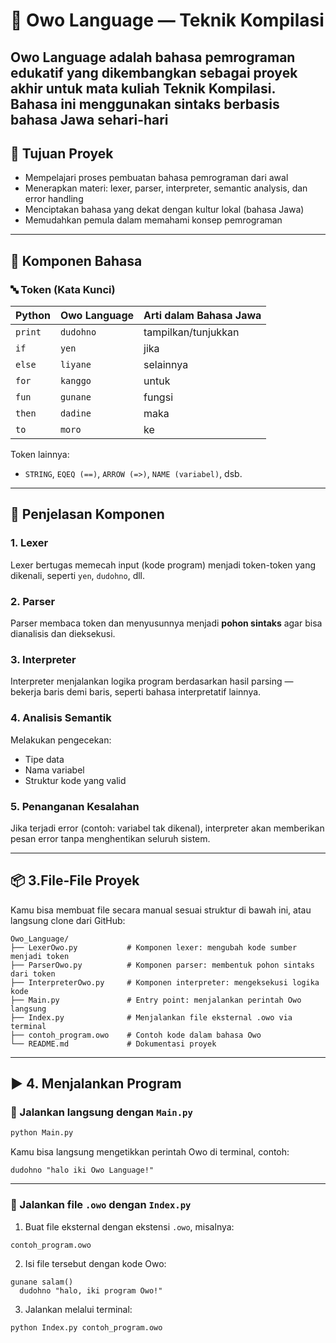 # 🦉 Owo Language — Teknik Kompilasi

**Owo Language** adalah bahasa pemrograman edukatif yang dikembangkan sebagai proyek akhir untuk mata kuliah **Teknik Kompilasi**. Bahasa ini menggunakan sintaks berbasis **bahasa Jawa sehari-hari** 
---

## 🎯 Tujuan Proyek
- Mempelajari proses pembuatan bahasa pemrograman dari awal
- Menerapkan materi: lexer, parser, interpreter, semantic analysis, dan error handling
- Menciptakan bahasa yang dekat dengan kultur lokal (bahasa Jawa)
- Memudahkan pemula dalam memahami konsep pemrograman

---

## 🧱 Komponen Bahasa

### 🔤 Token (Kata Kunci)

| Python | Owo Language | Arti dalam Bahasa Jawa |
|--------|--------------|------------------------|
| `print`| `dudohno`    | tampilkan/tunjukkan    |
| `if`   | `yen`        | jika                   |
| `else` | `liyane`     | selainnya              |
| `for`  | `kanggo`     | untuk                  |
| `fun`  | `gunane`     | fungsi                 |
| `then` | `dadine`     | maka                   |
| `to`   | `moro`       | ke                     |

Token lainnya:
- `STRING`, `EQEQ (==)`, `ARROW (=>)`, `NAME (variabel)`, dsb.

---

## 🧠 Penjelasan Komponen

### 1. Lexer
Lexer bertugas memecah input (kode program) menjadi token-token yang dikenali, seperti `yen`, `dudohno`, dll.

### 2. Parser
Parser membaca token dan menyusunnya menjadi **pohon sintaks** agar bisa dianalisis dan dieksekusi.

### 3. Interpreter
Interpreter menjalankan logika program berdasarkan hasil parsing — bekerja baris demi baris, seperti bahasa interpretatif lainnya.

### 4. Analisis Semantik
Melakukan pengecekan:
- Tipe data
- Nama variabel
- Struktur kode yang valid

### 5. Penanganan Kesalahan
Jika terjadi error (contoh: variabel tak dikenal), interpreter akan memberikan pesan error tanpa menghentikan seluruh sistem.

---

## 📦 3.File-File Proyek

Kamu bisa membuat file secara manual sesuai struktur di bawah ini, atau langsung clone dari GitHub:

```text
Owo_Language/
├── LexerOwo.py           # Komponen lexer: mengubah kode sumber menjadi token
├── ParserOwo.py          # Komponen parser: membentuk pohon sintaks dari token
├── InterpreterOwo.py     # Komponen interpreter: mengeksekusi logika kode
├── Main.py               # Entry point: menjalankan perintah Owo langsung
├── Index.py              # Menjalankan file eksternal .owo via terminal
├── contoh_program.owo    # Contoh kode dalam bahasa Owo
└── README.md             # Dokumentasi proyek
```

---

## ▶️ 4. Menjalankan Program

### 🔹 Jalankan langsung dengan `Main.py`

```bash
python Main.py
```

Kamu bisa langsung mengetikkan perintah Owo di terminal, contoh:

```owo
dudohno "halo iki Owo Language!"
```

---

### 🔹 Jalankan file `.owo` dengan `Index.py`

1. Buat file eksternal dengan ekstensi `.owo`, misalnya:

```text
contoh_program.owo
```

2. Isi file tersebut dengan kode Owo:

```owo
gunane salam()
  dudohno "halo, iki program Owo!"
```

3. Jalankan melalui terminal:

```bash
python Index.py contoh_program.owo
```
